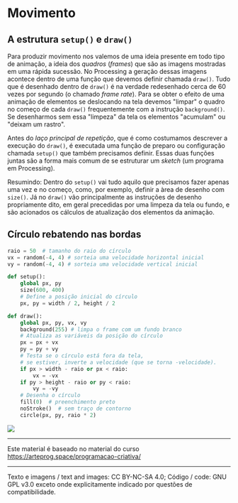 # Movimento

## A estrutura `setup()` e `draw()`

Para produzir movimento nos valemos de uma ideia presente em todo tipo de animação, a ideia dos *quadros* (*frames*) que são as imagens mostradas em uma rápida sucessão. No Processing a geração dessas imagens acontece dentro de uma função que devemos definir chamada `draw()`. Tudo que é desenhado dentro de `draw()` é na verdade redesenhado cerca de 60 vezes por segundo (o chamado *frame rate*). Para se obter o efeito de uma animação de elementos se deslocando na tela devemos "limpar" o quadro no começo de cada `draw()` frequentemente com a instrução `background()`. Se desenharmos sem essa "limpeza" da tela os elementos "acumulam" ou "deixam um rastro".

Antes do *laço principal de repetição*, que é como costumamos descrever a execução do `draw()`, é executada uma função de preparo ou configuração chamada `setup()` que também precisamos definir. Essas duas funções juntas são a forma mais comum de se estruturar um *sketch* (um programa em Processing).

Resumindo: Dentro do `setup()` vai tudo aquilo que precisamos fazer apenas uma vez e no começo, como, por exemplo, definir a àrea de desenho com `size()`. Já no `draw()` vão principalmente as instruções de desenho propriamente dito, em geral precedidas por uma limpeza da tela ou fundo, e são acionados os cálculos de atualização dos elementos da animação.

## Círculo rebatendo nas bordas

```python
raio = 50  # tamanho do raio do círculo
vx = random(-4, 4) # sorteia uma velocidade horizontal inicial
vy = random(-4, 4) # sorteia uma velocidade vertical inicial

def setup():
    global px, py
    size(600, 400)
    # Define a posição inicial do círculo
    px, py = width / 2, height / 2

def draw():
    global px, py, vx, vy
    background(255) # limpa o frame com um fundo branco
    # Atualiza as variáveis da posição do círculo
    px = px + vx
    py = py + vy
    # Testa se o círculo está fora da tela,
    # se estiver, inverte a velocidade (que se torna -velocidade).
    if px > width - raio or px < raio:
        vx = -vx
    if py > height - raio or py < raio:
        vy = -vy
    # Desenha o círculo
    fill(0)  # preenchimento preto
    noStroke()  # sem traço de contorno
    circle(px, py, raio * 2)

```

![](https://github.com/arteprog/programacao-criativa/blob/master/assets/imagens/bounce.gif?raw=true)

---
Este material é baseado no material do curso https://arteprog.space/programacao-criativa/

---
Texto e imagens / text and images: CC BY-NC-SA 4.0; Código / code: GNU GPL v3.0 exceto onde explicitamente indicado por questões de compatibilidade.

